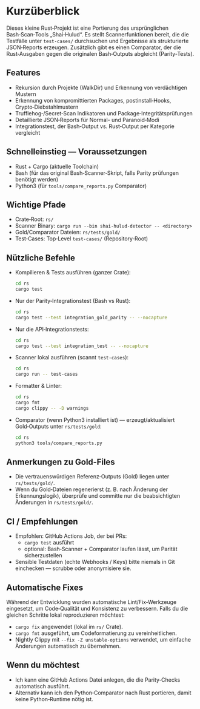 Kurzüberblick
=============

Dieses kleine Rust‑Projekt ist eine Portierung des ursprünglichen Bash‑Scan‑Tools „Shai‑Hulud“.
Es stellt Scannerfunktionen bereit, die die Testfälle unter `test-cases/` durchsuchen und Ergebnisse
als strukturierte JSON‑Reports erzeugen. Zusätzlich gibt es einen Comparator, der die Rust‑Ausgaben
gegen die originalen Bash‑Outputs abgleicht (Parity‑Tests).

Features
--------
- Rekursion durch Projekte (WalkDir) und Erkennung von verdächtigen Mustern
- Erkennung von kompromittierten Packages, postinstall‑Hooks, Crypto‑Diebstahlmustern
- Trufflehog‑/Secret‑Scan Indikatoren und Package‑Integritätsprüfungen
- Detaillierte JSON‑Reports für Normal- und Paranoid‑Modi
- Integrationstest, der Bash‑Output vs. Rust‑Output per Kategorie vergleicht

Schnelleinstieg — Voraussetzungen
---------------------------------
- Rust + Cargo (aktuelle Toolchain)
- Bash (für das original Bash‑Scanner‑Skript, falls Parity prüfungen benötigt werden)
- Python3 (für `tools/compare_reports.py` Comparator)

Wichtige Pfade
--------------
- Crate‑Root: `rs/`
- Scanner Binary: `cargo run --bin shai-hulud-detector -- <directory>`
- Gold/Comparator Dateien: `rs/tests/gold/`
- Test‑Cases: Top‑Level `test-cases/` (Repository‑Root)

Nützliche Befehle
-----------------
- Kompilieren & Tests ausführen (ganzer Crate):

  ```bash
  cd rs
  cargo test
  ```

- Nur der Parity‑Integrationstest (Bash vs Rust):

  ```bash
  cd rs
  cargo test --test integration_gold_parity -- --nocapture
  ```

- Nur die API‑Integrationstests:

  ```bash
  cd rs
  cargo test --test integration_test -- --nocapture
  ```

- Scanner lokal ausführen (scannt `test-cases`):

  ```bash
  cd rs
  cargo run -- test-cases
  ```

- Formatter & Linter:

  ```bash
  cd rs
  cargo fmt
  cargo clippy -- -D warnings
  ```

- Comparator (wenn Python3 installiert ist) — erzeugt/aktualisiert Gold‑Outputs unter `rs/tests/gold`:

  ```bash
  cd rs
  python3 tools/compare_reports.py
  ```

Anmerkungen zu Gold‑Files
------------------------
- Die vertrauenswürdigen Referenz‑Outputs (Gold) liegen unter `rs/tests/gold/`.
- Wenn du Gold‑Dateien regenerierst (z. B. nach Änderung der Erkennungslogik), überprüfe und committe
  nur die beabsichtigten Änderungen in `rs/tests/gold/`.

CI / Empfehlungen
-----------------
- Empfohlen: GitHub Actions Job, der bei PRs:
  - `cargo test` ausführt
  - optional: Bash‑Scanner + Comparator laufen lässt, um Parität sicherzustellen
- Sensible Testdaten (echte Webhooks / Keys) bitte niemals in Git einchecken — scrubbe oder anonymisiere sie.

Automatische Fixes
------------------
Während der Entwicklung wurden automatische Lint/Fix‑Werkzeuge eingesetzt, um Code‑Qualität und
Konsistenz zu verbessern. Falls du die gleichen Schritte lokal reproduzieren möchtest:

- `cargo fix` angewendet (lokal im `rs/` Crate).
- `cargo fmt` ausgeführt, um Codeformatierung zu vereinheitlichen.
- Nightly Clippy mit `--fix -Z unstable-options` verwendet, um einfache Änderungen automatisch zu übernehmen.

Wenn du möchtest
-----------------
- Ich kann eine GitHub Actions Datei anlegen, die die Parity‑Checks automatisch ausführt.
- Alternativ kann ich den Python‑Comparator nach Rust portieren, damit keine Python‑Runtime nötig ist.

